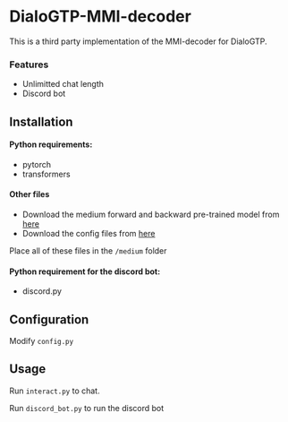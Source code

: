 # DialoGTP-MMI-decoder
This is a third party implementation of the MMI-decoder for DialoGTP.

### Features
* Unlimitted chat length
* Discord bot

## Installation

#### Python requirements:
* pytorch
* transformers

#### Other files
* Download the medium forward and backward pre-trained model from [here](https://github.com/microsoft/DialoGPT#models)
* Download the config files from [here](https://github.com/microsoft/DialoGPT/tree/master/configs)

Place all of these files in the `/medium` folder

#### Python requirement for the discord bot:
* discord.py

## Configuration
Modify `config.py`

## Usage
Run `interact.py` to chat.

Run `discord_bot.py` to run the discord bot
